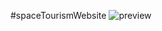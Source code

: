 #spaceTourismWebsite
![preview](https://user-images.githubusercontent.com/90569783/218261534-aade24fe-c2bc-4b3b-a22f-ac46fa9cf683.jpg)
